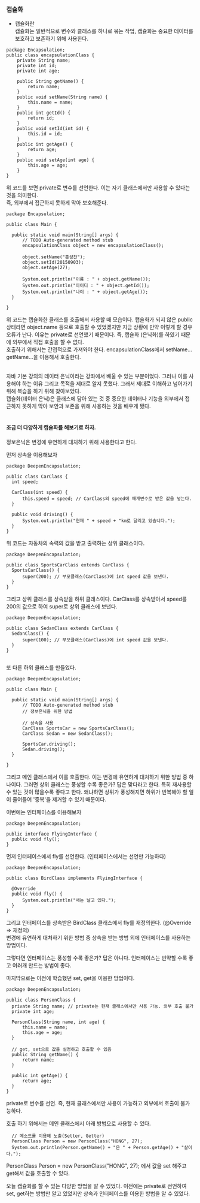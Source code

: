 ### 캡슐화
- 캡슐화란<br>
캡슐화는 일반적으로 변수와 클래스를 하나로 묶는 작업, 캡슐화는 중요한 데이터를 보호하고 보존하기 위해 사용한다.

```
package Encapsulation;
public class encapsulationClass {
	private String name;
	private int id;
	private int age;
	
	public String getName() {
		return name;
	}
	public void setName(String name) {
		this.name = name;
	}
	public int getId() {
		return id;
	}
	public void setId(int id) {
		this.id = id;
	}
	public int getAge() {
		return age;
	}
	public void setAge(int age) {
		this.age = age;
	}
}

```
  
  위 코드를 보면 private로 변수를 선언한다. 이는 자기 클래스에서만 사용할 수 있다는 것을 의미한다.<br> 즉, 외부에서 접근하지 못하게 막아 보호해준다.
  
  ```
package Encapsulation;

public class Main {

	public static void main(String[] args) {
		// TODO Auto-generated method stub
		encapsulationClass object = new encapsulationClass();
		
		object.setName("홍성찬");
		object.setId(20150903);
		object.setAge(27);
		
		System.out.println("이름 : " + object.getName());
		System.out.println("아이디 : " + object.getId());
		System.out.println("나이 : " + object.getAge());
	}

}

```

위 코드는 캡슐화한 클래스를 호출해서 사용할 때 모습이다. 캡슐화가 되지 않은 public 상태라면 object.name 등으로 호출할 수 있었겠지만
지금 상황에 만약 이렇게 할 경우 오류가 난다. 이유는 private로 선언했기 때문이다. 즉, 캡슐화 (은닉화)를 하였기 때문에 외부에서 직접 호출을 할 수 없다.<br>
호출하기 위해서는 간접적으로 가져와야 한다. encapsulationClass에서 setName... getName...을 이용해서 호출한다.<br><br>

자바 기본 강의의 데이터 은닉이라는 강좌에서 배울 수 있는 부분이었다. 그러나 이를 사용해야 하는 이유 그리고 목적을 제대로 알지 못했다. 그래서 제대로 이해하고 넘어가기 위해 복습을 하기 위해 찾아보았다.<br>
캡슐화(데이터 은닉)은 클래스에 담아 있는 것 중 중요한 데이터나 기능을 외부에서 접근하지 못하게 막아 보안과 보존을 위해 사용하는 것을 배우게 됐다.
<br><br>

#### 조금 더 다양하게 캡슐화를 해보기로 하자.
정보은닉은 변경에 유연하게 대처하기 위해 사용한다고 한다.

먼저 상속을 이용해보자

  ```
package DeepenEncapsulation;

public class CarClass {
	int speed;
	
	CarClass(int speed) {
		this.speed = speed; // CarClass의 speed에 매개변수로 받은 값을 넣는다.
	}
	
	public void driving() {
		System.out.println("현재 " + speed + "km로 달리고 있습니다.");
	}
}

```
위 코드는 자동차의 속력의 값을 받고 출력하는 상위 클래스이다.

  ```
package DeepenEncapsulation;

public class SportsCarClass extends CarClass {
	SportsCarClass() {
		super(200); // 부모클래스(CarClass)에 int speed 값을 보낸다.
	}
}

```

그리고 상위 클래스를 상속받을 하위 클래스이다. CarClass를 상속받아서 speed를 200의 값으로 하여 super로 상위 클래스에 보낸다.

  ```
package DeepenEncapsulation;

public class SedanClass extends CarClass {
	SedanClass() {
		super(100); // 부모클래스(CarClass)에 int speed 값을 보낸다.
	}
}


```

또 다른 하위 클래스를 만들었다.

  ```
package DeepenEncapsulation;

public class Main {

	public static void main(String[] args) {
		// TODO Auto-generated method stub
		// 정보은닉을 위한 방법
		
		// 상속을 사용
		CarClass SportsCar = new SportsCarClass();
		CarClass Sedan = new SedanClass();
		
		SportsCar.driving();
		Sedan.driving();
	}

}
```

그리고 메인 클래스에서 이를 호출한다. 이는 변경에 유연하게 대처하기 위한 방법 중 하나이다. 그러면 상위 클래스는 풍성할 수록 좋은가? 답은 맞다라고 한다. 특히 재사용할 수 있는 것이 많을수록 좋다고 한다. 왜냐하면 상위가 풍성해지면 하위가 반복해야 할 일이 줄어들어 '중복'을 제거할 수 있기 때문이다.

이번에는 인터페이스를 이용해보자

  ```
package DeepenEncapsulation;

public interface FlyingInterface {
	public void fly();
}

```

먼저 인터페이스에서 fly를 선언한다. (인터페이스에서는 선언만 가능하다)

  ```
package DeepenEncapsulation;

public class BirdClass implements FlyingInterface {
	
	@Override
	public void fly() {
		System.out.println("새는 날고 있다.");
	}
}
```

그리고 인터페이스를 상속받은 BirdClass 클래스에서 fly를 재정의한다. (@Override => 재정의)<br>
변경에 유연하게 대처하기 위한 방법 중 상속을 받는 방법 외에 인터페이스를 사용하는 방법이다.

그렇다면 인터페이스는 풍성할 수록 좋은가? 답은 아니다. 인터페이스는 빈약할 수록 좋고 여러개 만드는 방법이 좋다.

마지막으로는 이전에 학습했던 set, get을 이용한 방법이다.

  ```
package DeepenEncapsulation;

public class PersonClass {
	private String name; // private는 현재 클래스에서만 사용 가능. 외부 호출 불가
	private int age;
	
	PersonClass(String name, int age) {
		this.name = name;
		this.age = age;
	}
	
	// get, set으로 값을 설정하고 호출할 수 있음
	public String getName() {
		return name;
	}

	public int getAge() {
		return age;
	}
}
```

private로 변수를 선언. 즉, 현재 클래스에서만 사용이 가능하고 외부에서 호출이 불가능하다. 

호출 하기 위해서는 메인 클래스에서 아래 방법으로 사용할 수 있다.

  ```
	// 메소드를 이용해 노출(Setter, Getter)
	PersonClass Person = new PersonClass("HONG", 27);
	System.out.println(Person.getName() + "은 " + Person.getAge() + "살이다.");
```

PersonClass Person = new PersonClass("HONG", 27); 에서 값을 set 해주고<br>
get해서 값을 호출할 수 있다.

오늘 캡슐화를 할 수 있는 다양한 방법을 알 수 있었다. 이전에는 private로 선언하여 set, get하는 방법만 알고 있었지만 상속과 인터페이스를 이용한 방법을 알 수 있었다.
